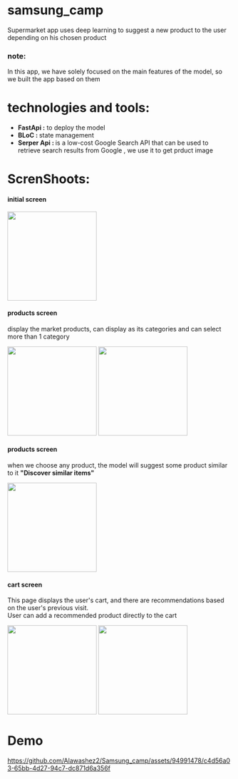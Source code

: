 # samsung_camp

Supermarket app uses deep learning to suggest a new product to the user depending on his chosen product

### note:
In this app, we have solely focused on the main features of the model, so we built the app based on them

# technologies and tools:
- <b>FastApi :</b> to deploy the model
- <b>BLoC : </b> state management
- <b>Serper Api : </b> is a low-cost Google Search API that can be used to retrieve search results from Google , we use it to get prduct image

# ScrenShoots:
#### initial screen  
<img src="https://github.com/Alawashez2/Samsung_camp/assets/94991478/592a8cb5-2d37-42ab-a8c5-fa91f6c7caba" width=200/>  

#### products screen   
display the market products, can display as its categories and can select more than 1 category 

<img src="https://github.com/Alawashez2/Samsung_camp/assets/94991478/0e0753b6-7fe5-4e9f-9a92-1c755f97260e" width=200/>
<img src="https://github.com/Alawashez2/Samsung_camp/assets/94991478/7db4c608-b8f5-481e-9f8e-d2337104b985" width=200/>


#### products screen   
when we choose any product, the model will suggest some product similar to it <b>"Discover similar items"</b>

<img src="https://github.com/Alawashez2/Samsung_camp/assets/94991478/58d615c5-33a1-4325-88ce-dd7a8496e6e8" width=200/>


#### cart screen   
This page displays the user's cart, and there are recommendations based on the user's previous visit.  
User can add a recommended product directly to the cart 

<img src="https://github.com/Alawashez2/Samsung_camp/assets/94991478/72861400-3a60-4f53-9b60-486e4f04f758" width=200/>
<img src="https://github.com/Alawashez2/Samsung_camp/assets/94991478/e5168340-484b-4761-a085-7072b03f1b4d" width=200/>


    
# Demo    
https://github.com/Alawashez2/Samsung_camp/assets/94991478/c4d56a03-65bb-4d27-94c7-dc871d6a356f


